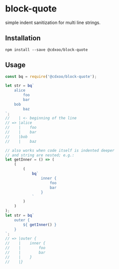 # block-quote
simple indent sanitization for multi line strings.

## Installation

    npm install --save @cdxoo/block-quote

## Usage

```javascript
const bq = require('@cdxoo/block-quote');
    
let str = bq`
    alice
        foo
        bar
    bob
        baz
`;
//    | <- beginning of the line
// => |alice
//    |    foo
//    |    bar
//    |bob
//    |    baz

// also works when code itself is indented deeper
// and string are nested; e.g.:
let getInner = () => (
    (
        (
            bq`
                inner {
                    foo
                    bar
                }
            `
        )
    )
);
let str = bq`
    outer {
        ${ getInner() }
    }
`;
// => |outer {
//    |    inner {
//    |        foo
//    |        bar
//    |    }
//    |}
```

